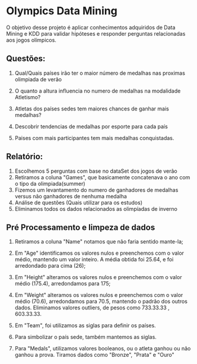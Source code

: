 # Olympics Data Mining

O objetivo desse projeto é aplicar conhecimentos adquiridos de Data Mining e KDD para validar hipóteses e responder perguntas relacionadas aos jogos olímpicos. 

## Questões:

1) Qual/Quais países irão ter o maior número de medalhas nas proximas olimpiada de verão 

2) O quanto a altura influencia no numero de medalhas na modalidade Atletismo?

3) Atletas dos países sedes tem maiores chances de ganhar mais medalhas?

4) Descobrir tendencias de medalhas por esporte para cada país

5) Paises com mais participantes tem mais medalhas conquistadas.

## Relatório:

1) Escolhemos 5 perguntas com base no dataSet dos jogos de verão
2) Retiramos a coluna "Games", que basicamente concatenava o ano com o tipo da olimpiada(summer)
3) Fizemos um levantamento do numero de ganhadores de medalhas versus não ganhadores de nenhuma medalha
4) Análise de questões (Quais utilizar para os estudos)
5) Eliminamos todos os dados relacionados as olimpíadas de inverno

## Pré Processamento e limpeza de dados

1) Retiramos a coluna "Name" notamos que não faria sentido mante-la;

2) Em "Age" identificamos os valores nulos e preenchemos com o valor médio, mantendo um valor inteiro. A média obtida foi 25.64, e foi arredondado para cima (26);

3) Em "Height" alteramos os valores nulos e preenchemos com o valor médio (175.4), arredondamos para  175;

4) Em "Weight" alteramos os valores nulos e preenchemos com o valor médio (70.6), arredondamos para 70.5, mantendo o padrão dos outros dados. Eliminamos valores outliers, de pesos como 733.33.33 , 603.33.33.

5) Em "Team", foi utilizamos as siglas para definir os países. 

6) Para simbolizar o país sede, também mantemos as siglas.

7) Para "Medals", utilizamos valores booleanos, ou o atleta ganhou ou não ganhou a prova. Tiramos dados como "Bronze", "Prata" e "Ouro"

